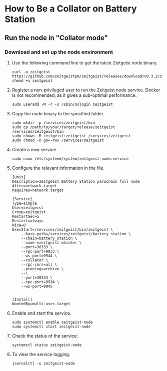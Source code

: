 # How to Be a Collator on Battery Station

## Run the node in "Collator mode"

### Download and set up the node environment

1. Use the following command line to get the latest Zeitgeist node binary.

   ```
   curl -o zeitgeist https://github.com/zeitgeistpm/zeitgeist/releases/download/v0.3.2/zeitgeist_parachain
   chmod +x zeitgeist
   ```

1. Register a non-privileged user to run the Zeitgeist node service. Docker is
   not recommended, as it gives a sub-optimal performance.

   `sudo useradd -M -r -s /sbin/nologin zeitgeist`

1. Copy the node binary to the specified folder.

   ```
   sudo mkdir -p /services/zeitgeist/bin
   sudo cp /path/to/your/target/release/zeitgeist /services/zeitgeist/bin
   sudo chown -R zeitgeist:zeitgeist /services/zeitgeist
   sudo chmod -R go=-rwx /services/zeitgeist
   ```

1. Create a new service.

   `sudo nano /etc/systemd/system/zeitgeist-node.service`

1. Configure the relevant information in the file.

   ```
   [Unit]
   Description=Zeitgeist Battery Station parachain full node
   After=network.target
   Requires=network.target
   
   [Service]
   Type=simple
   User=zeitgeist
   Group=zeitgeist
   RestartSec=5
   Restart=always
   Nice=0
   ExecStart=/services/zeitgeist/bin/zeitgeist \
       --base-path=/services/zeitgeist/battery_station \
       --chain=battery_station \
       --name-=zeitgeist-whisker \
       --port=30333 \
       --rpc-port=9933 \
       --ws-port=9944 \
       --collator \
       --rpc-cors=all \
       --pruning=archive \
       --\
       --port=30334 \
       --rpc-port=9934 \
       --ws-port=9945
   
   
   [Install]
   WantedBy=multi-user.target
   ```

1. Enable and start the service.

   ```
   sudo systemctl enable zeitgeist-node
   sudo systemctl start zeitgeist-node
   ```

1. Check the status of the service:

   `systemctl status zeitgeist-node`

1. To view the service logging.

   `journalctl -u zeitgeist-node`
